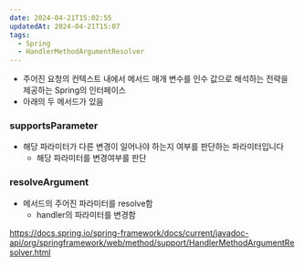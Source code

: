 ```yaml
---
date: 2024-04-21T15:02:55
updatedAt: 2024-04-21T15:07
tags:
  - Spring
  - HandlerMethodArgumentResolver
---
```

- 주어진 요청의 컨텍스트 내에서 메서드 매개 변수를 인수 값으로 해석하는 전략을 제공하는 Spring의 인터페이스
- 아래의 두 메서드가 있음

### supportsParameter
- 해당 파라미터가 다른 변경이 일어나야 하는지 여부를 판단하는 파라미터입니다
	- 해당 파라미터를 변경여부를 판단
### resolveArgument
- 메서드의 주어진 파라미터를 resolve함
	- handler의 파라미터를 변경함

https://docs.spring.io/spring-framework/docs/current/javadoc-api/org/springframework/web/method/support/HandlerMethodArgumentResolver.html
